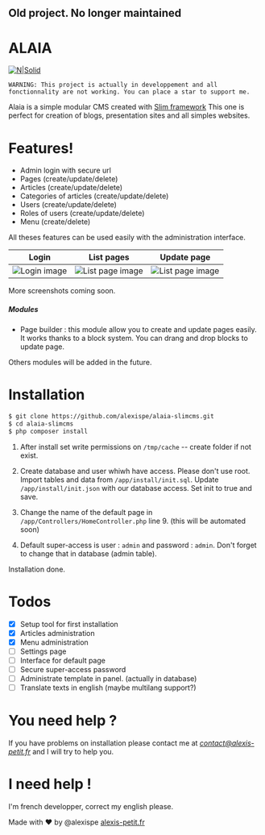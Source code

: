## Old project. No longer maintained

# ALAIA

[![N|Solid](https://i.imgur.com/i7CZ4qC.png)](http://alexis-petit.fr)

`WARNING: This project is actually in developpement and all fonctionnality are not working. You can place a star to support me.`

Alaia is a simple modular CMS created with [Slim framework](https://www.slimframework.com/)
This one is perfect for creation of blogs, presentation sites and all simples websites.

# Features!

  - Admin login with secure url
  - Pages (create/update/delete)
  - Articles (create/update/delete)
  - Categories of articles (create/update/delete)
  - Users (create/update/delete)
  - Roles of users (create/update/delete)
  - Menu (create/delete)

All theses features can be used easily with the administration interface.

| Login | List pages | Update page |
| ------ | ------ | ------ |
| ![Login image](https://i.imgur.com/jGBSedc.png) | ![List page image](https://i.imgur.com/cCAo10Y.png) | ![List page image](https://imgur.com/HRbRbXl.png) |

More screenshots coming soon.

##### Modules
- Page builder : this module allow you to create and update pages easily. It works thanks to a block system. You can drang and drop blocks to update page.

Others modules will be added in the future.

# Installation

```sh
$ git clone https://github.com/alexispe/alaia-slimcms.git
$ cd alaia-slimcms
$ php composer install
```
1. After install set write permissions on `/tmp/cache` -- create folder if not exist.

2. Create database and user whiwh have access. Please don't use root.
Import tables and data from `/app/install/init.sql`.
Update `/app/install/init.json` with our database access. Set init to true and save.

3. Change the name of the default page in `/app/Controllers/HomeController.php` line 9. (this will be automated soon)

4. Default super-access is user : `admin` and password : `admin`. Don't forget to change that in database (admin table).

Installation done.

# Todos

  - [x] Setup tool for first installation
  - [x] Articles administration
  - [x] Menu administration
  - [ ] Settings page
  - [ ] Interface for default page
  - [ ] Secure super-access password
  - [ ] Administrate template in panel. (actually in database)
  - [ ] Translate texts in english (maybe multilang support?)

# You need help ?
If you have problems on installation please contact me at *contact@alexis-petit.fr* and I will try to help you.

# I need help !
I'm french developper, correct my english please.

Made with :heart: by @alexispe [alexis-petit.fr](http://www.alexis-petit.fr)

